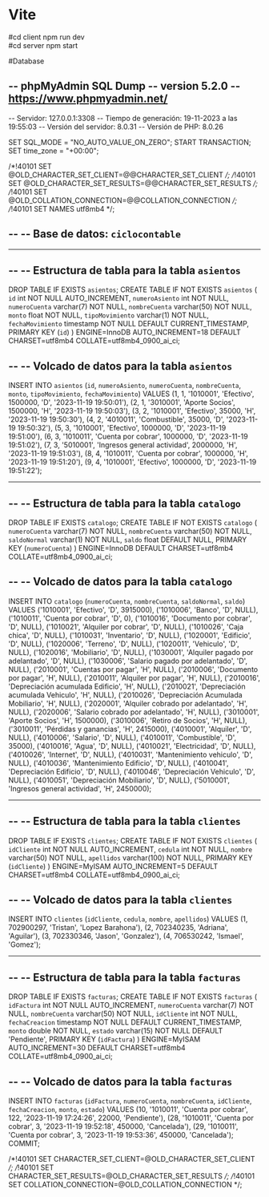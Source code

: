 # Vite 
#cd client npm run dev                
#cd server npm start

#Database

-- phpMyAdmin SQL Dump
-- version 5.2.0
-- https://www.phpmyadmin.net/
--
-- Servidor: 127.0.0.1:3308
-- Tiempo de generación: 19-11-2023 a las 19:55:03
-- Versión del servidor: 8.0.31
-- Versión de PHP: 8.0.26

SET SQL_MODE = "NO_AUTO_VALUE_ON_ZERO";
START TRANSACTION;
SET time_zone = "+00:00";


/*!40101 SET @OLD_CHARACTER_SET_CLIENT=@@CHARACTER_SET_CLIENT */;
/*!40101 SET @OLD_CHARACTER_SET_RESULTS=@@CHARACTER_SET_RESULTS */;
/*!40101 SET @OLD_COLLATION_CONNECTION=@@COLLATION_CONNECTION */;
/*!40101 SET NAMES utf8mb4 */;

--
-- Base de datos: `ciclocontable`
--

-- --------------------------------------------------------

--
-- Estructura de tabla para la tabla `asientos`
--

DROP TABLE IF EXISTS `asientos`;
CREATE TABLE IF NOT EXISTS `asientos` (
  `id` int NOT NULL AUTO_INCREMENT,
  `numeroAsiento` int NOT NULL,
  `numeroCuenta` varchar(7) NOT NULL,
  `nombreCuenta` varchar(50) NOT NULL,
  `monto` float NOT NULL,
  `tipoMovimiento` varchar(1) NOT NULL,
  `fechaMovimiento` timestamp NOT NULL DEFAULT CURRENT_TIMESTAMP,
  PRIMARY KEY (`id`)
) ENGINE=InnoDB AUTO_INCREMENT=18 DEFAULT CHARSET=utf8mb4 COLLATE=utf8mb4_0900_ai_ci;

--
-- Volcado de datos para la tabla `asientos`
--

INSERT INTO `asientos` (`id`, `numeroAsiento`, `numeroCuenta`, `nombreCuenta`, `monto`, `tipoMovimiento`, `fechaMovimiento`) VALUES
(1, 1, '1010001', 'Efectivo', 1500000, 'D', '2023-11-19 19:50:01'),
(2, 1, '3010001', 'Aporte Socios', 1500000, 'H', '2023-11-19 19:50:03'),
(3, 2, '1010001', 'Efectivo', 35000, 'H', '2023-11-19 19:50:30'),
(4, 2, '4010011', 'Combustible', 35000, 'D', '2023-11-19 19:50:32'),
(5, 3, '1010001', 'Efectivo', 1000000, 'D', '2023-11-19 19:51:00'),
(6, 3, '1010011', 'Cuenta por cobrar', 1000000, 'D', '2023-11-19 19:51:02'),
(7, 3, '5010001', 'Ingresos general actividad', 2000000, 'H', '2023-11-19 19:51:03'),
(8, 4, '1010011', 'Cuenta por cobrar', 1000000, 'H', '2023-11-19 19:51:20'),
(9, 4, '1010001', 'Efectivo', 1000000, 'D', '2023-11-19 19:51:22');

-- --------------------------------------------------------

--
-- Estructura de tabla para la tabla `catalogo`
--

DROP TABLE IF EXISTS `catalogo`;
CREATE TABLE IF NOT EXISTS `catalogo` (
  `numeroCuenta` varchar(7) NOT NULL,
  `nombreCuenta` varchar(50) NOT NULL,
  `saldoNormal` varchar(1) NOT NULL,
  `saldo` float DEFAULT NULL,
  PRIMARY KEY (`numeroCuenta`)
) ENGINE=InnoDB DEFAULT CHARSET=utf8mb4 COLLATE=utf8mb4_0900_ai_ci;

--
-- Volcado de datos para la tabla `catalogo`
--

INSERT INTO `catalogo` (`numeroCuenta`, `nombreCuenta`, `saldoNormal`, `saldo`) VALUES
('1010001', 'Efectivo', 'D', 3915000),
('1010006', 'Banco', 'D', NULL),
('1010011', 'Cuenta por cobrar', 'D', 0),
('1010016', 'Documento por cobrar', 'D', NULL),
('1010021', 'Alquiler por cobrar', 'D', NULL),
('1010026', 'Caja chica', 'D', NULL),
('1010031', 'Inventario', 'D', NULL),
('1020001', 'Edificio', 'D', NULL),
('1020006', 'Terreno', 'D', NULL),
('1020011', 'Vehiculo', 'D', NULL),
('1020016', 'Mobiliario', 'D', NULL),
('1030001', 'Alquiler pagado por adelantado', 'D', NULL),
('1030006', 'Salario pagado por adelantado', 'D', NULL),
('2010001', 'Cuentas por pagar', 'H', NULL),
('2010006', 'Documento por pagar', 'H', NULL),
('2010011', 'Alquiler por pagar', 'H', NULL),
('2010016', 'Depreciación acumulada Edificio', 'H', NULL),
('2010021', 'Depreciación acumulada Vehiculo', 'H', NULL),
('2010026', 'Depreciación Acumulada Mobiliario', 'H', NULL),
('2020001', 'Alquiler cobrado por adelantado', 'H', NULL),
('2020006', 'Salario cobrado por adelantado', 'H', NULL),
('3010001', 'Aporte Socios', 'H', 1500000),
('3010006', 'Retiro de Socios', 'H', NULL),
('3010011', 'Pérdidas y ganancias', 'H', 2415000),
('4010001', 'Alquiler', 'D', NULL),
('4010006', 'Salario', 'D', NULL),
('4010011', 'Combustible', 'D', 35000),
('4010016', 'Agua', 'D', NULL),
('4010021', 'Electricidad', 'D', NULL),
('4010026', 'Internet', 'D', NULL),
('4010031', 'Mantenimiento vehiculo', 'D', NULL),
('4010036', 'Mantenimiento Edificio', 'D', NULL),
('4010041', 'Depreciación Edificio', 'D', NULL),
('4010046', 'Depreciación Vehiculo', 'D', NULL),
('4010051', 'Depreciación Mobiliario', 'D', NULL),
('5010001', 'Ingresos general actividad', 'H', 2450000);

-- --------------------------------------------------------

--
-- Estructura de tabla para la tabla `clientes`
--

DROP TABLE IF EXISTS `clientes`;
CREATE TABLE IF NOT EXISTS `clientes` (
  `idCliente` int NOT NULL AUTO_INCREMENT,
  `cedula` int NOT NULL,
  `nombre` varchar(50) NOT NULL,
  `apellidos` varchar(100) NOT NULL,
  PRIMARY KEY (`idCliente`)
) ENGINE=MyISAM AUTO_INCREMENT=5 DEFAULT CHARSET=utf8mb4 COLLATE=utf8mb4_0900_ai_ci;

--
-- Volcado de datos para la tabla `clientes`
--

INSERT INTO `clientes` (`idCliente`, `cedula`, `nombre`, `apellidos`) VALUES
(1, 702900297, 'Tristan', 'Lopez Barahona'),
(2, 702340235, 'Adriana', 'Aguilar'),
(3, 702330346, 'Jason', 'Gonzalez'),
(4, 706530242, 'Ismael', 'Gomez');

-- --------------------------------------------------------

--
-- Estructura de tabla para la tabla `facturas`
--

DROP TABLE IF EXISTS `facturas`;
CREATE TABLE IF NOT EXISTS `facturas` (
  `idFactura` int NOT NULL AUTO_INCREMENT,
  `numeroCuenta` varchar(7) NOT NULL,
  `nombreCuenta` varchar(50) NOT NULL,
  `idCliente` int NOT NULL,
  `fechaCreacion` timestamp NOT NULL DEFAULT CURRENT_TIMESTAMP,
  `monto` double NOT NULL,
  `estado` varchar(15) NOT NULL DEFAULT 'Pendiente',
  PRIMARY KEY (`idFactura`)
) ENGINE=MyISAM AUTO_INCREMENT=30 DEFAULT CHARSET=utf8mb4 COLLATE=utf8mb4_0900_ai_ci;

--
-- Volcado de datos para la tabla `facturas`
--

INSERT INTO `facturas` (`idFactura`, `numeroCuenta`, `nombreCuenta`, `idCliente`, `fechaCreacion`, `monto`, `estado`) VALUES
(10, '1010011', 'Cuenta por cobrar', 122, '2023-11-19 17:24:26', 22000, 'Pendiente'),
(28, '1010011', 'Cuenta por cobrar', 3, '2023-11-19 19:52:18', 450000, 'Cancelada'),
(29, '1010011', 'Cuenta por cobrar', 3, '2023-11-19 19:53:36', 450000, 'Cancelada');
COMMIT;

/*!40101 SET CHARACTER_SET_CLIENT=@OLD_CHARACTER_SET_CLIENT */;
/*!40101 SET CHARACTER_SET_RESULTS=@OLD_CHARACTER_SET_RESULTS */;
/*!40101 SET COLLATION_CONNECTION=@OLD_COLLATION_CONNECTION */;
